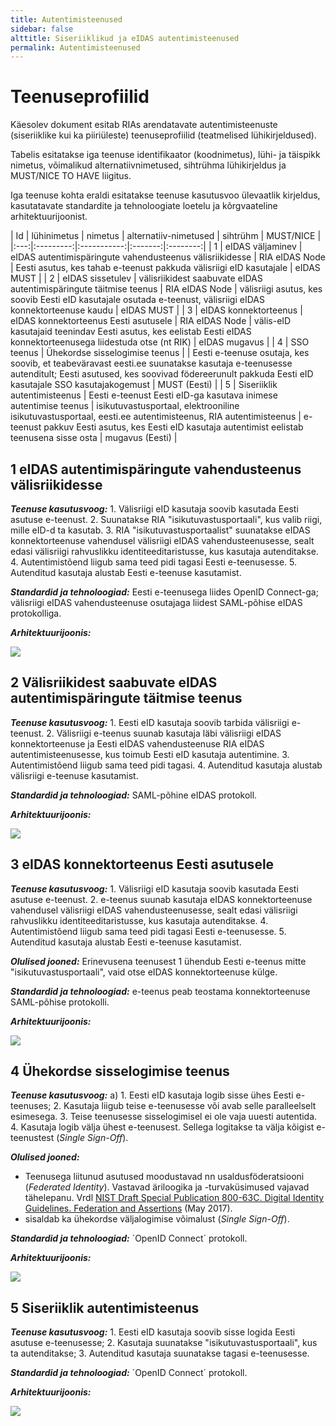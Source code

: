 ```yaml
---
title: Autentimisteenused
sidebar: false
alttitle: Siseriiklikud ja eIDAS autentimisteenused
permalink: Autentimisteenused
---
```


# Teenuseprofiilid

Käesolev dokument esitab RIAs arendatavate autentimisteenuste (siseriiklike kui ka piiriüleste) teenuseprofiilid (teatmelised lühikirjeldused).

Tabelis esitatakse iga teenuse identifikaator (koodnimetus), lühi- ja täispikk nimetus, võimalikud  alternatiivnimetused, sihtrühma lühikirjeldus ja MUST/NICE TO HAVE liigitus.

Iga teenuse kohta eraldi esitatakse teenuse kasutusvoo ülevaatlik kirjeldus, kasutatavate standardite ja tehnoloogiate loetelu ja kõrgvaateline arhitektuurijoonist.

| Id | lühinimetus | nimetus | alternatiiv-nimetused | sihtrühm | MUST/NICE |
|:---:|:---------:|:-----------:|:-------:|:--------:|
|  1   | eIDAS väljaminev | <span class='Q'>eIDAS autentimispäringute vahendusteenus välisriikidesse</span> | RIA eIDAS Node | Eesti asutus, kes tahab e-teenust pakkuda välisriigi eID kasutajale | eIDAS MUST |
|  2   | eIDAS sissetulev | <span class='Q'>välisriikidest saabuvate eIDAS autentimispäringute täitmise teenus</span> | RIA eIDAS Node | välisriigi asutus, kes soovib Eesti eID kasutajale osutada e-teenust, välisriigi eIDAS konnektorteenuse kaudu | eIDAS MUST |
|  3   | eIDAS konnektorteenus | <span class='Q'>eIDAS konnektorteenus Eesti asutusele</span> | RIA eIDAS Node | välis-eID kasutajaid teenindav Eesti asutus, kes eelistab Eesti eIDAS konnektorteenusega liidestuda otse (nt RIK) | eIDAS mugavus |
|  4   | <span class='Q'>SSO teenus</span> | <span class='Q'>Ühekordse sisselogimise teenus</span> |  | Eesti e-teenuse osutaja, kes soovib, et teabeväravast eesti.ee suunatakse kasutaja e-teenusesse autenditult; Eesti asutused, kes soovivad födereerunult pakkuda Eesti eID kasutajale SSO kasutajakogemust | MUST (Eesti) |
|  5   | <span class='Q'>Siseriiklik autentimisteenus</span> | Eesti e-teenust Eesti eID-ga kasutava inimese autentimise teenus | isikutuvastusportaal, elektrooniline isikutuvastusportaal, eesti.ee autentimisteenus, RIA autentimisteenus | e-teenust pakkuv Eesti asutus, kes Eesti eID kasutaja autentimist eelistab teenusena sisse osta |  mugavus (Eesti) |

## 1 eIDAS autentimispäringute vahendusteenus välisriikidesse

***Teenuse kasutusvoog:*** 1. Välisriigi eID kasutaja soovib kasutada Eesti asutuse e-teenust. 2. Suunatakse RIA "isikutuvastusportaali", kus valib riigi, mille eID-d ta kasutab. 3. RIA "isikutuvastusportaalist" suunatakse eIDAS konnektorteenuse vahendusel välisriigi eIDAS vahendusteenusesse, sealt edasi välisriigi rahvuslikku identiteeditaristusse, kus kasutaja autenditakse. 4. Autentimistõend liigub sama teed pidi tagasi Eesti e-teenusesse. 5. Autenditud kasutaja alustab Eesti e-teenuse kasutamist.

***Standardid ja tehnoloogiad:*** Eesti e-teenusega liides OpenID Connect-ga; välisriigi eIDAS vahendusteenuse osutajaga liidest SAML-põhise eIDAS protokolliga.

***Arhitektuurijoonis:***

![](img/Voog1.PNG)

## 2 Välisriikidest saabuvate eIDAS autentimispäringute täitmise teenus

***Teenuse kasutusvoog:*** 1. Eesti eID kasutaja soovib tarbida välisriigi e-teenust. 2. Välisriigi e-teenus suunab kasutaja läbi välisriigi eIDAS konnektorteenuse ja Eesti eIDAS vahendusteenuse RIA eIDAS autentimisteenusesse, kus toimub Eesti eID kasutaja autentimine. 3. Autentimistõend liigub sama teed pidi tagasi. 4. Autenditud kasutaja alustab välisriigi e-teenuse kasutamist.

***Standardid ja tehnoloogiad:*** SAML-põhine eIDAS protokoll.

***Arhitektuurijoonis:***

![](img/Voog2.PNG)

## 3 eIDAS konnektorteenus Eesti asutusele

***Teenuse kasutusvoog:***  1. Välisriigi eID kasutaja soovib kasutada Eesti asutuse e-teenust. 2. e-teenus suunab kasutaja eIDAS konnektorteenuse vahendusel välisriigi eIDAS vahendusteenusesse, sealt edasi välisriigi rahvuslikku identiteeditaristusse, kus kasutaja autenditakse. 4. Autentimistõend liigub sama teed pidi tagasi Eesti e-teenusesse. 5. Autenditud kasutaja alustab Eesti e-teenuse kasutamist.

***Olulised jooned:*** Erinevusena teenusest 1 ühendub Eesti e-teenus mitte "isikutuvastusportaali", vaid otse eIDAS konnektorteenuse külge.

***Standardid ja tehnoloogiad:*** e-teenus peab teostama konnektorteenuse SAML-põhise protokolli. 

***Arhitektuurijoonis:***

![](img/Voog3.PNG)

## 4 Ühekordse sisselogimise teenus

***Teenuse kasutusvoog:*** a) 1. Eesti eID kasutaja logib sisse ühes Eesti e-teenuses; 2. Kasutaja liigub teise e-teenusesse või avab selle paralleelselt esimesega. 3. Teise teenusesse sisselogimisel ei ole vaja uuesti autentida. 4. Kasutaja logib välja ühest e-teenusest. Sellega logitakse ta välja kõigist e-teenustest (_Single Sign-Off_).

***Olulised jooned:***
- Teenusega liitunud asutused moodustavad nn usaldusföderatsiooni (_Federated Identity_). Vastavad äriloogika ja -turvaküsimused vajavad tähelepanu. Vrdl [NIST Draft Special Publication 800-63C. Digital Identity Guidelines. Federation and Assertions](https://pages.nist.gov/800-63-3/sp800-63c.html) (May 2017).
- sisaldab ka ühekordse väljalogimise võimalust (_Single Sign-Off_).

***Standardid ja tehnoloogiad:*** ´OpenID Connect´ protokoll.

***Arhitektuurijoonis:***

![](img/Voog4.PNG)

## 5 Siseriiklik autentimisteenus

***Teenuse kasutusvoog:*** 1. Eesti eID kasutaja soovib sisse logida Eesti asutuse e-teenusesse; 2. Kasutaja suunatakse "isikutuvastusportaali", kus ta autenditakse; 3. Autenditud kasutaja suunatakse tagasi e-teenusesse.

***Standardid ja tehnoloogiad:*** ´OpenID Connect´ protokoll.

***Arhitektuurijoonis:***

![](img/Voog5.PNG)
